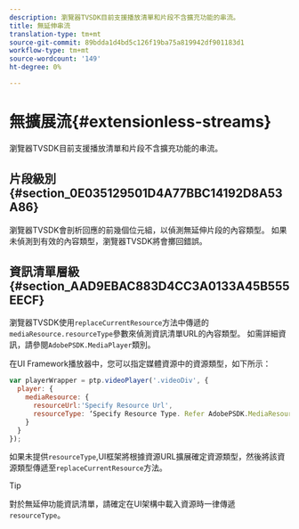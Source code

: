 ```yaml
---
description: 瀏覽器TVSDK目前支援播放清單和片段不含擴充功能的串流。
title: 無延伸串流
translation-type: tm+mt
source-git-commit: 89bdda1d4bd5c126f19ba75a819942df901183d1
workflow-type: tm+mt
source-wordcount: '149'
ht-degree: 0%

---
```



# 無擴展流{#extensionless-streams}

瀏覽器TVSDK目前支援播放清單和片段不含擴充功能的串流。

## 片段級別{#section_0E035129501D4A77BBC14192D8A53A86}

瀏覽器TVSDK會剖析回應的前幾個位元組，以偵測無延伸片段的內容類型。 如果未偵測到有效的內容類型，瀏覽器TVSDK將會擲回錯誤。

## 資訊清單層級{#section_AAD9EBAC883D4CC3A0133A45B555EECF}

瀏覽器TVSDK使用`replaceCurrentResource`方法中傳遞的`mediaResource.resourceType`參數來偵測資訊清單URL的內容類型。 如需詳細資訊，請參閱`AdobePSDK.MediaPlayer`類別。

在UI Framework播放器中，您可以指定媒體資源中的資源類型，如下所示：

```js
var playerWrapper = ptp.videoPlayer('.videoDiv', { 
  player: { 
    mediaResource: { 
      resourceUrl:'Specify Resource Url', 
      resourceType: ‘Specify Resource Type. Refer AdobePSDK.MediaResourceType' 
    } 
  } 
}); 
```

如果未提供`resourceType`,UI框架將根據資源URL擴展確定資源類型，然後將該資源類型傳遞至`replaceCurrentResource`方法。

>[!TIP]
>
>對於無延伸功能資訊清單，請確定在UI架構中載入資源時一律傳遞`resourceType`。

